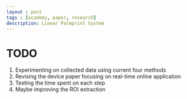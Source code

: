 ```yaml
---
layout : post
tags : [academy, paper, research]
description: Linear Palmprint System
---
```


# **TODO**

1. Experimenting on collected data using current four methods
2. Revising the device paper focusing on real-time online application
3. Testing the time spent on each step
4. Maybe improving the ROI extraction

